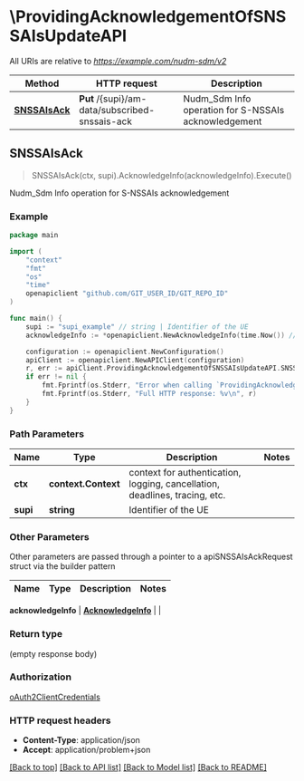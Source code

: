 # \ProvidingAcknowledgementOfSNSSAIsUpdateAPI

All URIs are relative to *https://example.com/nudm-sdm/v2*

Method | HTTP request | Description
------------- | ------------- | -------------
[**SNSSAIsAck**](ProvidingAcknowledgementOfSNSSAIsUpdateAPI.md#SNSSAIsAck) | **Put** /{supi}/am-data/subscribed-snssais-ack | Nudm_Sdm Info operation for S-NSSAIs acknowledgement



## SNSSAIsAck

> SNSSAIsAck(ctx, supi).AcknowledgeInfo(acknowledgeInfo).Execute()

Nudm_Sdm Info operation for S-NSSAIs acknowledgement

### Example

```go
package main

import (
    "context"
    "fmt"
    "os"
    "time"
    openapiclient "github.com/GIT_USER_ID/GIT_REPO_ID"
)

func main() {
    supi := "supi_example" // string | Identifier of the UE
    acknowledgeInfo := *openapiclient.NewAcknowledgeInfo(time.Now()) // AcknowledgeInfo |  (optional)

    configuration := openapiclient.NewConfiguration()
    apiClient := openapiclient.NewAPIClient(configuration)
    r, err := apiClient.ProvidingAcknowledgementOfSNSSAIsUpdateAPI.SNSSAIsAck(context.Background(), supi).AcknowledgeInfo(acknowledgeInfo).Execute()
    if err != nil {
        fmt.Fprintf(os.Stderr, "Error when calling `ProvidingAcknowledgementOfSNSSAIsUpdateAPI.SNSSAIsAck``: %v\n", err)
        fmt.Fprintf(os.Stderr, "Full HTTP response: %v\n", r)
    }
}
```

### Path Parameters


Name | Type | Description  | Notes
------------- | ------------- | ------------- | -------------
**ctx** | **context.Context** | context for authentication, logging, cancellation, deadlines, tracing, etc.
**supi** | **string** | Identifier of the UE | 

### Other Parameters

Other parameters are passed through a pointer to a apiSNSSAIsAckRequest struct via the builder pattern


Name | Type | Description  | Notes
------------- | ------------- | ------------- | -------------

 **acknowledgeInfo** | [**AcknowledgeInfo**](AcknowledgeInfo.md) |  | 

### Return type

 (empty response body)

### Authorization

[oAuth2ClientCredentials](../README.md#oAuth2ClientCredentials)

### HTTP request headers

- **Content-Type**: application/json
- **Accept**: application/problem+json

[[Back to top]](#) [[Back to API list]](../README.md#documentation-for-api-endpoints)
[[Back to Model list]](../README.md#documentation-for-models)
[[Back to README]](../README.md)

